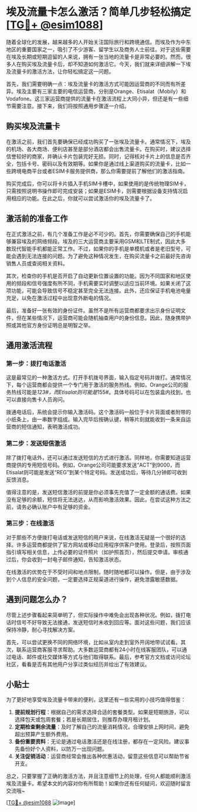 # 埃及流量卡怎么激活？简单几步轻松搞定[[TG💪+ @esim1088](https://t.me/s/esim1088)]

随着全球化的发展，越来越多的人开始关注国际旅行和跨境通信。而埃及作为中东地区的重要国家之一，吸引了不少游客、留学生以及商务人士前往。对于这些需要在埃及长期或短期逗留的人来说，拥有一张当地的流量卡是非常必要的。然而，很多人在购买埃及流量卡后，却不知道如何激活它。今天，我们就来详细讲解一下埃及流量卡的激活方法，让你轻松搞定这一问题。

首先，我们需要明确一点：埃及流量卡的激活方式可能因运营商的不同而有所差异。埃及主要有三家主要的电信运营商，分别是Orange、Etisalat（Mobily）和Vodafone。这三家运营商提供的流量卡在激活流程上大同小异，但还是有一些细节需要注意。接下来，我们将按照通用步骤逐一介绍。

## 购买埃及流量卡

在激活之前，我们首先要确保已经成功购买了一张埃及流量卡。通常情况下，埃及的机场、各大商场、便利店甚至是部分酒店都会出售流量卡。在购买时，建议选择信誉较好的商家，并确认卡片包装完好无损。同时，记得核对卡片上的信息是否齐全，包括卡号、密码以及有效期等。如果你是通过线上渠道购买的流量卡，比如一些跨境电商平台或者ESIM卡服务提供商，那么你需要提前了解他们的激活指南。

购买完成后，你可以将卡片插入手机SIM卡槽中，如果使用的是传统物理SIM卡，只需按照说明书操作即可完成安装；如果是ESIM卡，则需要根据设备支持情况启用相应的功能。在此之后，你就可以尝试激活你的埃及流量卡了。

## 激活前的准备工作

在正式激活之前，有几个准备工作是必不可少的。首先，你需要确保自己的手机能够兼容埃及的网络频段。埃及的三大运营商主要采用GSM和LTE制式，因此大多数现代智能手机都能正常工作。不过，如果你的手机是单模机或者是老旧型号，可能会遇到无法连接的问题。为了避免这种情况发生，在购买流量卡之前最好先咨询销售人员或查阅相关资料。

其次，检查你的手机是否开启了自动更新位置设置的功能。因为不同国家和地区使用的频段和信号强度有所不同，手机需要实时调整以适应当前环境。如果关闭了这项功能，可能会导致信号不稳定甚至完全无法连接。此外，还应保证手机电池电量充足，以免在激活过程中出现意外断电的情况。

最后，准备好一张有效的身份证件。虽然不是所有运营商都要求出示身份证明文件，但在某些情况下，运营商可能会随机抽查用户的身份信息。因此，随身携带护照或其他官方身份证明总是明智之举。

## 通用激活流程

### 第一步：拨打电话激活
这是最常见的一种激活方式。打开手机拨号界面，输入指定号码并拨打。通常情况下，每个运营商都会提供一个专门用于激活的服务热线。例如，Orange公司的服务热线可能是*123#，而Etisalat则可能是*155#。具体号码可以在包装盒内找到，也可以直接向售卡人员询问。

拨通电话后，系统会提示你输入激活码。这个激活码一般位于卡片背面或者附带的小纸条上，由一串数字组成。输入完毕后按确认键，稍等片刻就能收到一条来自运营商的短信通知，表明激活成功。

### 第二步：发送短信激活
除了拨打电话外，还可以通过发送短信的方式进行激活。同样地，你需要知道运营商提供的专用短信号码。例如，Orange公司可能要求发送“ACT”到9000，而Etisalat则可能是发送“REG”到某个特定号码。发送成功后，等待几分钟即可收到反馈消息。

值得注意的是，发送短信激活的前提是你必须事先充值了一定金额的通话费。如果没有足够的余额，短信将无法送达，从而影响激活效果。因此，在尝试这种方法之前，请务必确认账户中有足够的资金。

### 第三步：在线激活
对于那些不方便拨打电话或发送短信的用户来说，在线激活无疑是一个很好的选择。许多运营商都提供了官方网站或移动应用程序供客户使用。登录后，按照页面指引填写相关信息，上传必要的证件照片（如护照首页），然后提交申请。审核通过后，你会收到一封电子邮件通知，告知激活状态。

在线激活的优势在于不受时间和地点限制，随时随地都可以操作。但是，由于涉及到个人信息的安全问题，一定要选择正规渠道进行操作，避免泄露敏感数据。

## 遇到问题怎么办？

尽管上述步骤看起来简单明了，但实际操作中难免会出现各种状况。例如，拨打电话时信号不好导致无法接通，发送短信时未收到回应等。面对这些问题，我们应该保持冷静，耐心寻找解决方案。

首先，可以尝试更换不同的网络环境，比如从室内走到室外开阔地带试试看。其次，联系运营商客服寻求帮助。大多数运营商都有24小时在线客服团队，可以通过电话、邮件或社交媒体等方式与他们取得联系。最后，参考官方文档或访问论坛社区，看看是否有其他用户分享过类似经历并给出了有效建议。

## 小贴士

为了更好地享受埃及流量卡带来的便利，这里还有一些实用的小技巧值得借鉴：

1. **提前规划行程**：根据自己的需求选择合适的套餐类型。如果是短期旅游，可以选择包天或包周套餐；若是长期居住，则推荐办理月租计划。
2. **定期检查剩余流量**：及时了解自己的流量消耗情况，合理安排上网时间，避免超出预算产生额外费用。
3. **备份重要资料**：无论是通过电话激活还是在线注册，都存在一定风险。建议事先备份好个人资料，以防万一出现问题。
4. **关注促销活动**：运营商经常会推出各种优惠活动，留意这些信息可以帮助节省开支。

总之，只要掌握了正确的激活方法，并且注意细节上的处理，任何人都能顺利激活埃及流量卡。希望本文的内容对你有所帮助！如果你还有任何疑问，欢迎随时留言交流哦~

[[TG💪+ @esim1088](https://t.me/s/esim1088) ![Image](https://i.postimg.cc/4NQfJmqS/Snipaste-2025-05-13-00-14-12.png)]